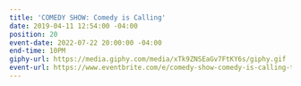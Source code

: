 ```yaml
---
title: 'COMEDY SHOW: Comedy is Calling'
date: 2019-04-11 12:54:00 -04:00
position: 20
event-date: 2022-07-22 20:00:00 -04:00
end-time: 10PM
giphy-url: https://media.giphy.com/media/xTk9ZNSEaGv7FtKY6s/giphy.gif
event-url: https://www.eventbrite.com/e/comedy-show-comedy-is-calling-tickets-373086851817
---
```


